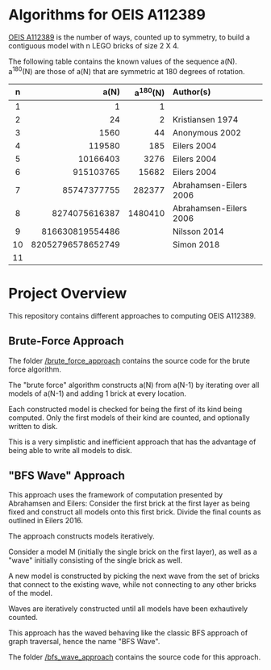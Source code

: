 # Algorithms for OEIS A112389


[OEIS A112389](https://oeis.org/A112389) is the number of ways, counted up to symmetry, to build a contiguous model with n LEGO bricks of size 2 X 4.

The following table contains the known values of the sequence a(N). a<sup>180</sup>(N) are those of a(N) that are symmetric at 180 degrees of rotation.

| n  | a(N)              | a<sup>180</sup>(N)| Author(s)              | 
|:--:|------------------:|--------:|:-----------------------|
|  1 |                 1 |       1 |                        |
|  2 |                24 |       2 | Kristiansen 1974       |
|  3 |              1560 |      44 | Anonymous 2002         |
|  4 |            119580 |     185 | Eilers 2004            |
|  5 |          10166403 |    3276 | Eilers 2004            |
|  6 |         915103765 |   15682 | Eilers 2004            |
|  7 |       85747377755 |  282377 | Abrahamsen-Eilers 2006 |
|  8 |     8274075616387 | 1480410 | Abrahamsen-Eilers 2006 |
|  9 |   816630819554486 |         | Nilsson 2014           |
| 10 | 82052796578652749 |         | Simon 2018             |
| 11 |                   |         |                        |



# Project Overview

This repository contains different approaches to computing OEIS A112389.


## Brute-Force Approach

The folder [/brute_force_approach](brute_force_approach/) contains the source code for the brute force algorithm.

The "brute force" algorithm constructs a(N) from a(N-1) by iterating over all models of a(N-1) and adding 1 brick at every location.

Each constructed model is checked for being the first of its kind being computed. Only the first models of their kind are counted, and optionally written to disk.

This is a very simplistic and inefficient approach that has the advantage of being able to write all models to disk.


## "BFS Wave" Approach

This approach uses the framework of computation presented by Abrahamsen and Eilers:
Consider the first brick at the first layer as being fixed and construct all models onto this first brick.
Divide the final counts as outlined in Eilers 2016.

The approach constructs models iteratively.

Consider a model M (initially the single brick on the first layer), as well as a "wave" initially consisting of the single brick as well.

A new model is constructed by picking the next wave from the set of bricks that connect to the existing wave, while not connecting to any other bricks of the model.

Waves are iteratively constructed until all models have been exhautively counted.

This approach has the waved behaving like the classic BFS approach of graph traversal, hence the name "BFS Wave".

The folder [/bfs_wave_approach](bfs_wave_approach/) contains the source code for this approach.